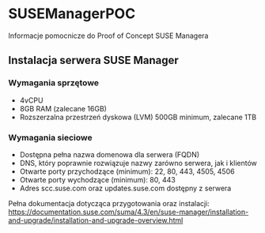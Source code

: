 # SUSEManagerPOC
Informacje pomocnicze do Proof of Concept SUSE Managera

## Instalacja serwera SUSE Manager

### Wymagania sprzętowe
- 4vCPU
- 8GB RAM (zalecane 16GB)
- Rozszerzalna przestrzeń dyskowa (LVM) 500GB minimum, zalecane 1TB

### Wymagania sieciowe
- Dostępna pełna nazwa domenowa dla serwera (FQDN)
- DNS, który poprawnie rozwiązuje nazwy zarówno serwera, jak i klientów
- Otwarte porty przychodzące (minimum): 22, 80, 443, 4505, 4506
- Otwarte porty wychodzące (minimum): 80, 443
- Adres scc.suse.com oraz updates.suse.com dostępny z serwera

Pełna dokumentacja dotycząca przygotowania oraz instalacji: https://documentation.suse.com/suma/4.3/en/suse-manager/installation-and-upgrade/installation-and-upgrade-overview.html
